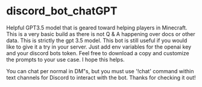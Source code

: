 # discord_bot_chatGPT

Helpful GPT3.5 model that is geared toward helping players in Minecraft. This is a very basic build as there is not Q & A happening over docs or other data. This is strictly the gpt 3.5 model. This bot is still useful if you would like to give it a try in your server. Just add env variables for the openai key and your discord bots token. Feel free to download a copy and customize the prompts to your use case. I hope this helps. 

You can chat per normal in DM"s, but you must use '!chat' command within text channels for Discord to interact with the bot. 
Thanks for checking it out!
